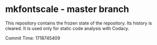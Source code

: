# mkfontscale - master branch

This repository contains the frozen state of the repository.
Its history is cleared. It is used only for static code
analysis with Codacy.

Commit Time: 1718745409